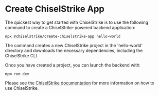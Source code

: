# Create ChiselStrike App

The quickest way to get started with ChiselStrike is to use the
following command to create a ChiselStrike-powered backend application:

```console
npx @chiselstrike/create-chiselstrike-app hello-world
```

The command creates a new ChiselStrike project in the 'hello-world'
directory and downloads the necessary dependencies, including the
ChiselStrike CLI.

Once you have created a project, you can launch the backend with:

```console
npm run dev
```

Please see the [ChiselStrike documentation](https://docs.chiselstrike.com) for
more information on how to use ChiselStrike.
